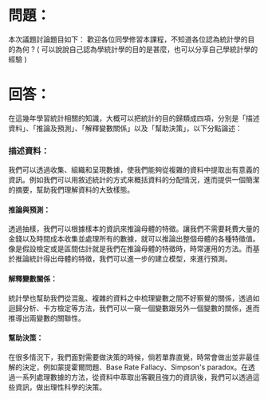 # 問題：
本次議題討論題目如下：
歡迎各位同學修習本課程，不知道各位認為統計學的目的為何 ?
( 可以說說自己認為學統計學的目的是甚麼，也可以分享自己學統計學的經驗 )

# 回答：

在這幾年學習統計相關的知識，大概可以把統計的目的歸類成四項，分別是「描述資料」、「推論及預測」、「解釋變數關係」以及「幫助決策」，以下分點論述：

### 描述資料：
我們可以透過收集、組織和呈現數據，使我們能夠從複雜的資料中提取出有意義的資訊。例如我們可以用敘述統計的方式來概括資料的分配情況，進而提供一個簡潔的摘要，幫助我們理解資料的大致樣態。

#### 推論與預測：
透過抽樣，我們可以根據樣本的資訊來推論母體的特徵。讓我們不需要耗費大量的金錢以及時間成本收集並處理所有的數據，就可以推論出整個母體的各種特徵值。像是假設檢定或是區間估計就是我們在推論母體的特徵時，時常運用的方法。而基於推論統計得出母體的特徵，我們可以進一步的建立模型，來進行預測。

#### 解釋變數關係：
統計學也幫助我們從混亂、複雜的資料之中梳理變數之間不好察覺的關係，透過如迴歸分析、卡方檢定等方法，我們可以一窺一個變數跟另外一個變數的關係，進而推導出兩變數的關聯性。

#### 幫助決策：
在很多情況下，我們面對需要做決策的時候，倘若單靠直覺，時常會做出並非最佳解的決定，例如蒙提霍爾問題、Base Rate Fallacy、Simpson's paradox。在透過一系列處理數據的方法，從資料中萃取出客觀且強力的資訊後，我們可以透過這些資訊，做出理性科學的決策。